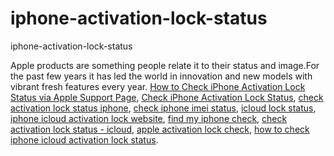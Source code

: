 # iphone-activation-lock-status
iphone-activation-lock-status

Apple products are something people relate it to their status and image.For the past few years it has led the world in innovation and new models with vibrant fresh features every year.
[How to Check iPhone Activation Lock Status via Apple Support Page](https://geekeasier.com/check-iphone-activation-lock-status-via-apple-support-page/4616/),
[Check iPhone Activation Lock Status](https://geekeasier.com/check-iphone-activation-lock-status-via-apple-support-page/4616/),
[check activation lock status iphone](https://geekeasier.com/check-iphone-activation-lock-status-via-apple-support-page/4616/),
[check iphone imei status](https://geekeasier.com/check-iphone-activation-lock-status-via-apple-support-page/4616/),
[icloud lock status](https://geekeasier.com/check-iphone-activation-lock-status-via-apple-support-page/4616/),
[iphone icloud activation lock website](https://geekeasier.com/check-iphone-activation-lock-status-via-apple-support-page/4616/),
[find my iphone check](https://geekeasier.com/check-iphone-activation-lock-status-via-apple-support-page/4616/),
[check activation lock status - icloud](https://geekeasier.com/check-iphone-activation-lock-status-via-apple-support-page/4616/),
[apple activation lock check](https://geekeasier.com/check-iphone-activation-lock-status-via-apple-support-page/4616/),
[how to check iphone icloud activation lock status](https://geekeasier.com/check-iphone-activation-lock-status-via-apple-support-page/4616/).
